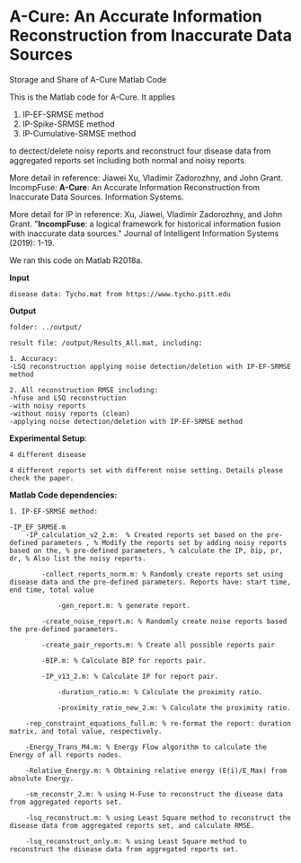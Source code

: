 # A-Cure: An Accurate Information Reconstruction from Inaccurate Data Sources
Storage and Share of A-Cure Matlab Code

This is the Matlab code for A-Cure. It applies 
  1. IP-EF-SRMSE method
  2. IP-Spike-SRMSE method
  3. IP-Cumulative-SRMSE method
  
  to dectect/delete noisy reports and reconstruct four disease data from aggregated reports set including both normal and noisy reports.

More detail in reference: Jiawei Xu, Vladimir Zadorozhny, and John Grant. IncompFuse: **A-Cure**: An Accurate Information Reconstruction from Inaccurate Data Sources. Information Systems.

More detail for IP in reference: Xu, Jiawei, Vladimir Zadorozhny, and John Grant. "**IncompFuse**: a logical framework for historical information fusion with inaccurate data sources." Journal of Intelligent Information Systems (2019): 1-19.

We ran this code on Matlab R2018a.

**Input**

	disease data: Tycho.mat from https://www.tycho.pitt.edu
  
**Output**
	
	folder: ../output/
  
	result file: /output/Results_All.mat, including:
  
  	1. Accuracy:
  	-LSQ reconstruction applying noise detection/deletion with IP-EF-SRMSE method
  
  	2. All reconstruction RMSE including:
  	-hfuse and LSQ reconstruction	
  	-with noisy reports
  	-without noisy reports (clean)
  	-applying noise detection/deletion with IP-EF-SRMSE method
  
**Experimental Setup**:
	
	4 different disease

	4 different reports set with different noise setting. Details please check the paper.
  
**Matlab Code dependencies:**

	1. IP-EF-SRMSE method:
	
	-IP_EF_SRMSE.m 
		-IP_calculation_v2_2.m:  % Created reports set based on the pre-defined parameters , % Modify the reports set by adding noisy reports based on the, % pre-defined parameters, % calculate the IP, bip, pr, dr, % Also list the noisy reports.
		
			-collect_reports_norm.m: % Randomly create reports set using disease data and the pre-defined parameters. Reports have: start time, end time, total value
			
				-gen_report.m: % generate report.
				
			-create_noise_report.m: % Randomly create noise reports based the pre-defined parameters.
			
			-create_pair_reports.m: % Create all possible reports pair 
			
			-BIP.m: % Calculate BIP for reports pair.
			
			-IP_v13_2.m: % Calculate IP for report pair.
			
				-duration_ratio.m: % Calculate the proximity ratio.
				
				-proximity_ratio_new_2.m: % Calculate the proximity ratio.
				
		-rep_constraint_equations_full.m: % re-format the report: duration matrix, and total value, respectively.
		
		-Energy_Trans_M4.m: % Energy Flow algorithm to calculate the Energy of all reports nodes.
		
		-Relative_Energy.m: % Obtaining relative energy (E(i)/E_Max) from absolute Energy.
		
		-sm_reconstr_2.m: % using H-Fuse to reconstruct the disease data from aggregated reports set.
		
		-lsq_reconstruct.m: % using Least Square method to reconstruct the disease data from aggregated reports set, and calculate RMSE.
		
		-lsq_reconstruct_only.m: % using Least Square method to reconstruct the disease data from aggregated reports set.
